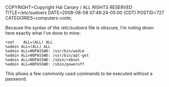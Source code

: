 COPYRIGHT=Copyright Hal Canary / ALL RIGHTS RESERVED
TITLE=/etc/sudoers
DATE=2008-08-08 07:46:24-05:00 (CDT)
POSTID=727
CATEGORIES=computers-code;

Because the syntax of the _/etc/sudoers_ file is obscure, I'm noting down here exactly what I've done to mine:

    
    root	ALL=(ALL) ALL
    %admin ALL=(ALL) ALL
    %admin ALL=NOPASSWD: /usr/bin/wodim
    %admin ALL=NOPASSWD: /usr/bin/apt-get
    %admin ALL=NOPASSWD: /sbin/reboot
    %admin ALL=NOPASSWD: /sbin/poweroff

This allows a few commonly used commands to be executed without a password.
